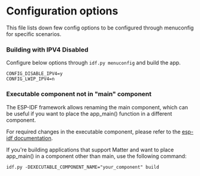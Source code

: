# Configuration options

This file lists down few config options to be configured through menuconfig for
specific scenarios.

### Building with IPV4 Disabled

Configure below options through `idf.py menuconfig` and build the app.

```
CONFIG_DISABLE_IPV4=y
CONFIG_LWIP_IPV4=n
```

### Executable component not in "main" component

The ESP-IDF framework allows renaming the main component, which can be useful if
you want to place the app_main() function in a different component.

For required changes in the executable component, please refer to the
[esp-idf documentation](https://docs.espressif.com/projects/esp-idf/en/stable/esp32/api-guides/build-system.html#renaming-main-component).

If you're building applications that support Matter and want to place app_main()
in a component other than main, use the following command:

```
idf.py -DEXECUTABLE_COMPONENT_NAME="your_component" build
```
